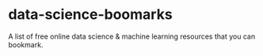 # data-science-boomarks
A list of free online data science & machine learning resources that you can bookmark.
